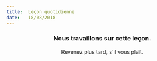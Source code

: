 ```yaml
---
title:  Leçon quotidienne
date:   18/08/2018
---
```


### <center>Nous travaillons sur cette leçon.</center>
<center>Revenez plus tard, s'il vous plaît.</center>